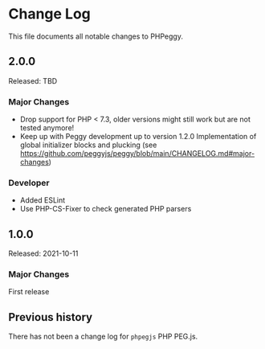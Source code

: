 Change Log
==========

This file documents all notable changes to PHPeggy.

2.0.0
-----

Released: TBD

### Major Changes

- Drop support for PHP < 7.3, older versions might still work but are not tested anymore!
- Keep up with Peggy development up to version 1.2.0
  Implementation of global initializer blocks and plucking (see https://github.com/peggyjs/peggy/blob/main/CHANGELOG.md#major-changes)

### Developer

- Added ESLint
- Use PHP-CS-Fixer to check generated PHP parsers

1.0.0
-----

Released: 2021-10-11

### Major Changes

First release

## Previous history

There has not been a change log for `phpegjs` PHP PEG.js.
